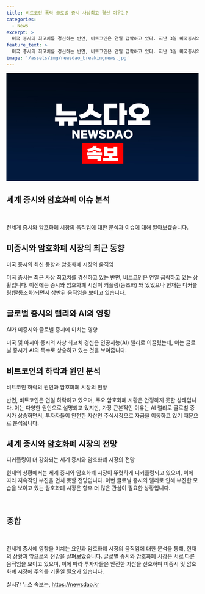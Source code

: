 ```yaml
---
title: 비트코인 폭락 글로벌 증시 사상최고 경신 이유는?
categories:
  - News
excerpt: >
  미국 증시의 최고치를 경신하는 반면, 비트코인은 연일 급락하고 있다. 지난 3일 미국증시의 AI 랠리로 다우와 S&P500이 역대 최고치를 경신하자, 아시아 증시에서도 닛케이와 토픽스 등이 최고치를 경신했다. 한편, 비트코인은 24시간 전보다 8.60% 급락한 5만3902달러를 기록하며 지난 일주일간 13.57% 폭락했다. 전세계 증시의 AI 랠리로 인해 투자자들이 비트코인에서 증시로 이동하고 있는 상황이다. 이로 인해 세계 증시와 암호화폐 시장의 디커플링이 더욱 강화될 전망이다.
feature_text: >
  미국 증시의 최고치를 경신하는 반면, 비트코인은 연일 급락하고 있다. 지난 3일 미국증시의 AI 랠리로 다우와 S&P500이 역대 최고치를 경신하자, 아시아 증시에서도 닛케이와 토픽스 등이 최고치를 경신했다. 한편, 비트코인은 24시간 전보다 8.60% 급락한 5만3902달러를 기록하며 지난 일주일간 13.57% 폭락했다. 전세계 증시의 AI 랠리로 인해 투자자들이 비트코인에서 증시로 이동하고 있는 상황이다. 이로 인해 세계 증시와 암호화폐 시장의 디커플링이 더욱 강화될 전망이다.
image: '/assets/img/newsdao_breakingnews.jpg'
---
```


<p><img src="/assets/img/newsdao_breakingnews.jpg" alt="ontimetimes 속보" /></p>

<h2 data-ke-size="size26">세계 증시와 암호화폐 이슈 분석</h2>

<p data-ke-size="size16">&nbsp;</p>

<p>전세계 증시와 암호화폐 시장의 움직임에 대한 분석과 이슈에 대해 알아보겠습니다.</p>

<h2 data-ke-size="size24">미증시와 암호화폐 시장의 최근 동향</h2>

<p data-ke-size="size16">미국 증시의 최신 동향과 암호화폐 시장의 움직임</p>

<p>미국 증시는 최근 사상 최고치를 경신하고 있는 반면, 비트코인은 연일 급락하고 있는 상황입니다. 이전에는 증시와 암호화폐 시장이 커플링(동조화) 돼 있었으나 현재는 디커플링(탈동조화)되면서 상반된 움직임을 보이고 있습니다.</p>

<h2 data-ke-size="size24">글로벌 증시의 랠리와 AI의 영향</h2>

<p data-ke-size="size16">AI가 미증시와 글로벌 증시에 미치는 영향</p>

<p>미국 및 아시아 증시의 사상 최고치 경신은 인공지능(AI) 랠리로 이끌렸는데, 이는 글로벌 증시가 AI의 특수로 상승하고 있는 것을 보여줍니다.</p>

<h2 data-ke-size="size24">비트코인의 하락과 원인 분석</h2>

<p data-ke-size="size16">비트코인 하락의 원인과 암호화폐 시장의 현황</p>

<p>반면, 비트코인은 연일 하락하고 있으며, 주요 암호화폐 시황은 안정하지 못한 상태입니다. 이는 다양한 원인으로 설명되고 있지만, 가장 근본적인 이유는 AI 랠리로 글로벌 증시가 상승하면서, 투자자들이 안전한 자산인 주식시장으로 자금을 이동하고 있기 때문으로 분석됩니다.</p>

<h2 data-ke-size="size24">세계 증시와 암호화폐 시장의 전망</h2>

<p data-ke-size="size16">디커플링이 더 강화되는 세계 증시와 암호화폐 시장의 전망</p>

<p>현재의 상황에서는 세계 증시와 암호화폐 시장이 뚜렷하게 디커플링되고 있으며, 이에 따라 지속적인 부진을 면치 못할 전망입니다.
이번 글로벌 증시의 랠리로 인해 부진한 모습을 보이고 있는 암호화폐 시장은 향후 더 많은 관심이 필요한 상황입니다.</p>

<p data-ke-size="size16">&nbsp;</p>

<h2 data-ke-size="size26">종합</h2>

<p data-ke-size="size16">&nbsp;</p>

<p>전세계 증시에 영향을 미치는 요인과 암호화폐 시장의 움직임에 대한 분석을 통해, 현재의 상황과 앞으로의 전망을 살펴보았습니다. 글로벌 증시와 암호화폐 시장은 서로 다른 움직임을 보이고 있으며, 이에 따라 투자자들은 안전한 자산을 선호하며 미증시 및 암호화폐 시장에 주의를 기울일 필요가 있습니다.</p></p>
실시간 뉴스 속보는, <a href="https://newsdao.kr" rel="dofollow">https://newsdao.kr</a>


